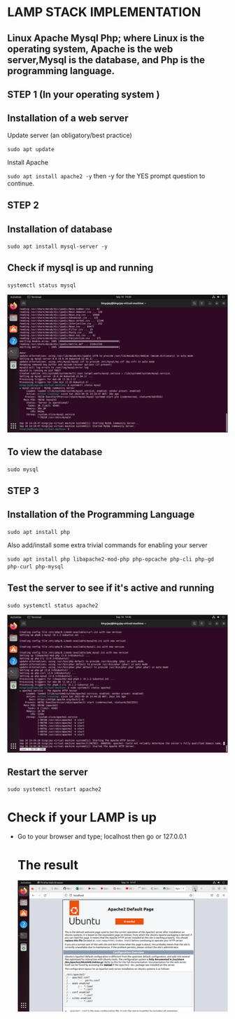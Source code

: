 # LAMP STACK IMPLEMENTATION

## Linux Apache Mysql Php; where Linux is the operating system, Apache is the web server,Mysql is the database, and Php is the programming language.

## STEP 1 (In your operating system )

## Installation of a web server 

Update server (an obligatory/best practice)

`sudo apt update`

Install Apache 

`sudo apt install apache2 -y` then -y for the YES prompt question to continue.

## STEP 2 

## Installation of database 

`sudo apt install mysql-server -y`

## Check if mysql is up and running

`systemctl status mysql` 

![Alt text](../PROJECT1/images/mysqlstatus.png)

## To view the database

`sudo mysql`

## STEP 3

## Installation of the Programming Language 

`sudo apt install php` 

Also add/install some extra trivial commands for enabling your server 

`sudo apt install php libapache2-mod-php php-opcache php-cli php-gd php-curl php-mysql`

## Test the server to see if it's active and running

`sudo systemctl status apache2`

![Alt text](../PROJECT1/images/apache2status.png)

## Restart the server 

`sudo systemctl restart apache2`

# Check if your LAMP is up

- Go to your browser and type;
  localhost then go or
  127.0.0.1

  # The result

  ![Alt text](../PROJECT1/images/LAMPPage.png)